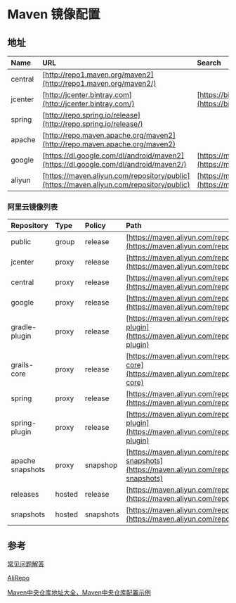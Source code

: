 # Maven 镜像配置

## 地址

| Name | URL | Search |
| :--- | :--- | :--- |
| central | [http://repo1.maven.org/maven2](http://repo1.maven.org/maven2/) |  |
| jcenter | [http://jcenter.bintray.com](http://jcenter.bintray.com/) | [https://bintray.com](https://bintray.com/) |
| spring | [http://repo.spring.io/release](http://repo.spring.io/release/) |  |
| apache | [http://repo.maven.apache.org/maven2](http://repo.maven.apache.org/maven2) |  |
| google | [https://dl.google.com/dl/android/maven2](https://dl.google.com/dl/android/maven2/) | [https://maven.google.com](https://maven.google.com/) |
| aliyun | [https://maven.aliyun.com/repository/public](https://maven.aliyun.com/repository/public) | [https://maven.aliyun.com/mvn/search](https://maven.aliyun.com/mvn/search) |

### 阿里云镜像列表

| Repository | Type | Policy | Path |
| :--- | :--- | :--- | :--- |
| public | group | release | [https://maven.aliyun.com/repository/public](https://maven.aliyun.com/repository/public) |
| jcenter | proxy | release | [https://maven.aliyun.com/repository/jcenter](https://maven.aliyun.com/repository/jcenter) |
| central | proxy | release | [https://maven.aliyun.com/repository/central](https://maven.aliyun.com/repository/central) |
| google | proxy | release | [https://maven.aliyun.com/repository/google](https://maven.aliyun.com/repository/google) |
| gradle-plugin | proxy | release | [https://maven.aliyun.com/repository/gradle-plugin](https://maven.aliyun.com/repository/gradle-plugin) |
| grails-core | proxy | release | [https://maven.aliyun.com/repository/grails-core](https://maven.aliyun.com/repository/grails-core) |
| spring | proxy | release | [https://maven.aliyun.com/repository/spring](https://maven.aliyun.com/repository/spring) |
| spring-plugin | proxy | release | [https://maven.aliyun.com/repository/spring-plugin](https://maven.aliyun.com/repository/spring-plugin) |
| apache snapshots | proxy | snapshop | [https://maven.aliyun.com/repository/apache-snapshots](https://maven.aliyun.com/repository/apache-snapshots) |
| releases | hosted | release | [https://maven.aliyun.com/repository/releases](https://maven.aliyun.com/repository/releases) |
| snapshots | hosted | snapshots | [https://maven.aliyun.com/repository/snapshots](https://maven.aliyun.com/repository/snapshots) |

## 参考

[常见问题解答](https://yq.aliyun.com/articles/621196) 

[AliRepo](http://maven.aliyun.com/mvn/view)

[Maven中央仓库地址大全，Maven中央仓库配置示例](https://blog.csdn.net/Hello_World_QWP/article/details/82463799)